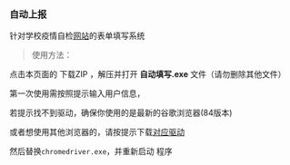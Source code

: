 ### 自动上报

针对学校疫情自检[网站](http://xgfx.bnuz.edu.cn/xsdtfw/sys/emaphome/portal/index.do)的表单填写系统

> 使用方法：

点击本页面的 下载ZIP ，解压并打开 **自动填写.exe** 文件（请勿删除其他文件）

第一次使用需按照提示输入用户信息，

若提示找不到驱动，确保你使用的是最新的谷歌浏览器(84版本)

或者想使用其他浏览器的，请按提示下载[对应驱动](http://chromedriver.storage.googleapis.com/index.html)

然后替换`chromedriver.exe`，并重新启动 程序



